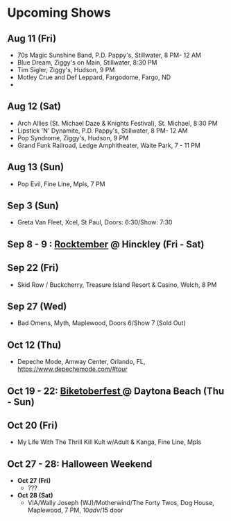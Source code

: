 # Upcoming Shows

## Aug 11 (Fri)
- 70s Magic Sunshine Band, P.D. Pappy's, Stillwater, 8 PM- 12 AM
- Blue Dream, Ziggy's on Main, Stillwater, 8:30 PM
- Tim Sigler, Ziggy's, Hudson, 9 PM
- Motley Crue and Def Leppard, Fargodome, Fargo, ND
- 
## Aug 12 (Sat)
- Arch Allies (St. Michael Daze & Knights Festival), St. Michael, 8:30 PM
- Lipstick 'N' Dynamite, P.D. Pappy's, Stillwater, 8 PM- 12 AM
- Pop Syndrome, Ziggy's, Hudson, 9 PM
- Grand Funk Railroad, Ledge Amphitheater, Waite Park, 7 - 11 PM

## Aug 13 (Sun)
- Pop Evil, Fine Line, Mpls, 7 PM

## Sep 3 (Sun)
- Greta Van Fleet, Xcel, St Paul, Doors: 6:30/Show: 7:30

## Sep 8 - 9 : [Rocktember](https://rocktember.net/) @ Hinckley (Fri - Sat)

## Sep 22 (Fri)
- Skid Row / Buckcherry, Treasure Island Resort & Casino, Welch, 8 PM

## Sep 27 (Wed)
- Bad Omens, Myth, Maplewood, Doors 6/Show 7 (Sold Out)

## Oct 12 (Thu)
- Depeche Mode, Amway Center, Orlando, FL, https://www.depechemode.com/#tour

## Oct 19 - 22: [Biketoberfest ](https://www.daytonabeach.com/biketoberfest/) @ Daytona Beach (Thu - Sun)

## Oct 20 (Fri)
- My Life With The Thrill Kill Kult w/Adult & Kanga, Fine Line, Mpls

## Oct 27 - 28: Halloween Weekend
- __Oct 27 (Fri)__
  - ???
- __Oct 28 (Sat)__
  - VIA/Wally Joseph (WJ)/Motherwind/The Forty Twos, Dog House, Maplewood, 7 PM, $10 adv/$15 door

